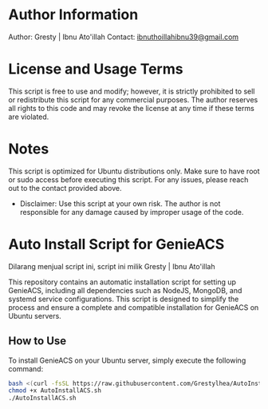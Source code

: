 # Author Information

Author: Gresty | Ibnu Ato'illah
Contact: ibnuthoillahibnu39@gmail.com

# License and Usage Terms

This script is free to use and modify; however, it is strictly prohibited to sell or redistribute this script for any commercial purposes. The author reserves all rights to this code and may revoke the license at any time if these terms are violated.

# Notes 
This script is optimized for Ubuntu distributions only.
Make sure to have root or sudo access before executing this script.
For any issues, please reach out to the contact provided above.

* Disclaimer: Use this script at your own risk. The author is not responsible for any damage caused by improper usage of the code.

# Auto Install Script for GenieACS

Dilarang menjual script ini,
script ini milik Gresty | Ibnu Ato'illah

This repository contains an automatic installation script for setting up GenieACS, including all dependencies such as NodeJS, MongoDB, and systemd service configurations. This script is designed to simplify the process and ensure a complete and compatible installation for GenieACS on Ubuntu servers.

## How to Use

To install GenieACS on your Ubuntu server, simply execute the following command:

```bash
bash <(curl -fsSL https://raw.githubusercontent.com/Grestylhea/AutoInstallACS/main/AutoInstallACS.sh)
chmod +x AutoInstallACS.sh
./AutoInstallACS.sh

